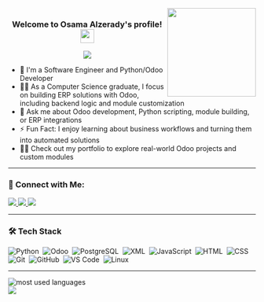 <img width="180" align="right" src="https://c.tenor.com/_DOBjnGspYAAAAAM/code-coding.gif">

<h3 align="center">
  Welcome to Osama Alzerady's profile!
  <img src="https://media.giphy.com/media/hvRJCLFzcasrR4ia7z/giphy.gif" width="28">
</h3>

<!-- Typing SVG by DenverCoder1 -->
<p align="center">
  <a href="https://github.com/DenverCoder1/readme-typing-svg">
    <img src="https://readme-typing-svg.herokuapp.com/?lines=Python%20Developer%20%7C%20Odoo%20Technical%20Consultant;Odoo%20ERP%20%7C%20Backend%20%7C%20Custom%20Modules&font=Fira%20Code&center=true&width=600&height=45&color=f75c7e&vCenter=true&size=22">
  </a>
</p> 

- 🏢 I'm a Software Engineer and Python/Odoo Developer  
- 👨‍💻 As a Computer Science graduate, I focus on building ERP solutions with Odoo, including backend logic and module customization  
- 💬 Ask me about Odoo development, Python scripting, module building, or ERP integrations  
- ⚡ Fun Fact: I enjoy learning about business workflows and turning them into automated solutions  
- 👨‍💻 Check out my portfolio to explore real-world Odoo projects and custom modules

---

### 🔗 Connect with Me:

<a href="https://www.linkedin.com/in/osama-alzurady-8a7395214/" target="_blank">
  <img src="https://img.shields.io/badge/-Osama%20Alzerady-0077B5?style=for-the-badge&logo=Linkedin&logoColor=white"/>
</a>
<a href="https://t.me/Osama0_Mohamed" target="_blank">
  <img src="https://img.shields.io/badge/-Osama%20Alzerady-0077B5?style=for-the-badge&logo=Telegram&logoColor=white"/>
</a>
<a href="https://www.instagram.com/osama.alzerady/" target="_blank">
  <img src="https://img.shields.io/badge/-Osama%20Alzerady-0077B5?style=for-the-badge&logo=instagram&logoColor=white"/>
</a>

---

### 🛠 Tech Stack

![Python](https://img.shields.io/badge/-Python-05122A?style=flat&logo=python)&nbsp;
![Odoo](https://img.shields.io/badge/-Odoo-05122A?style=flat&logo=odoo&logoColor=purple)&nbsp;
![PostgreSQL](https://img.shields.io/badge/-PostgreSQL-05122A?style=flat&logo=postgresql)&nbsp;
![XML](https://img.shields.io/badge/-XML-05122A?style=flat&logo=xml)&nbsp;
![JavaScript](https://img.shields.io/badge/-JavaScript-05122A?style=flat&logo=javascript)&nbsp;
![HTML](https://img.shields.io/badge/-HTML5-05122A?style=flat&logo=html5)&nbsp;
![CSS](https://img.shields.io/badge/-CSS3-05122A?style=flat&logo=css3&logoColor=1572B6)&nbsp;
![Git](https://img.shields.io/badge/-Git-05122A?style=flat&logo=git)&nbsp;
![GitHub](https://img.shields.io/badge/-GitHub-05122A?style=flat&logo=github)&nbsp;
![VS Code](https://img.shields.io/badge/-VS%20Code-05122A?style=flat&logo=visual-studio-code&logoColor=007ACC)&nbsp;
![Linux](https://img.shields.io/badge/-Linux-05122A?style=flat&logo=linux)&nbsp;

---

<img align="left" src="https://github-readme-stats.vercel.app/api/top-langs?username=Osama-mohameed&show_icons=true&locale=en&layout=compact&theme=radical" alt="most used languages" />

<br>

<a href="https://komarev.com/ghpvc/?username=Osama-mohameed&style=for-the-badge">
  <img src="https://komarev.com/ghpvc/?username=Osama-mohameed&style=for-the-badge" />
</a>



















